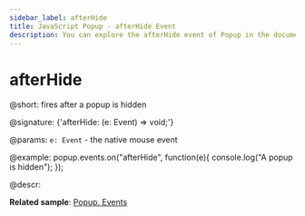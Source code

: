 ```yaml
---
sidebar_label: afterHide
title: JavaScript Popup - afterHide Event 
description: You can explore the afterHide event of Popup in the documentation of the DHTMLX JavaScript UI library. Browse developer guides and API reference, try out code examples and live demos, and download a free 30-day evaluation version of DHTMLX Suite 7.
---
```


# afterHide

@short: fires after a popup is hidden

@signature: {'afterHide: (e: Event) => void;'}

@params:
`e: Event` - the native mouse event

@example:
popup.events.on("afterHide", function(e){
    console.log("A popup is hidden");
});

@descr:

**Related sample**: [Popup. Events](https://snippet.dhtmlx.com/ro2lza9t)

[comment]: # (@related: popup/event_handling.md)
